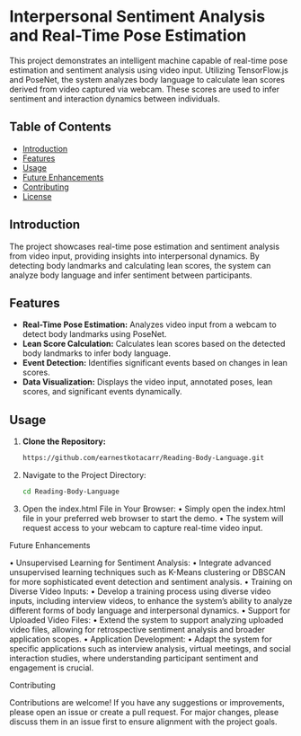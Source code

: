 # Interpersonal Sentiment Analysis and Real-Time Pose Estimation

This project demonstrates an intelligent machine capable of real-time pose estimation and sentiment analysis using video input. Utilizing TensorFlow.js and PoseNet, the system analyzes body language to calculate lean scores derived from video captured via webcam. These scores are used to infer sentiment and interaction dynamics between individuals.

## Table of Contents

- [Introduction](#introduction)
- [Features](#features)
- [Usage](#usage)
- [Future Enhancements](#future-enhancements)
- [Contributing](#contributing)
- [License](#license)

## Introduction

The project showcases real-time pose estimation and sentiment analysis from video input, providing insights into interpersonal dynamics. By detecting body landmarks and calculating lean scores, the system can analyze body language and infer sentiment between participants.

## Features

- **Real-Time Pose Estimation:** Analyzes video input from a webcam to detect body landmarks using PoseNet.
- **Lean Score Calculation:** Calculates lean scores based on the detected body landmarks to infer body language.
- **Event Detection:** Identifies significant events based on changes in lean scores.
- **Data Visualization:** Displays the video input, annotated poses, lean scores, and significant events dynamically.

## Usage

1. **Clone the Repository:**
   ```sh
   https://github.com/earnestkotacarr/Reading-Body-Language.git
   ```

2. Navigate to the Project Directory:
   ```sh
   cd Reading-Body-Language
   ```

 3. Open the index.html File in Your Browser:
 • Simply open the index.html file in your preferred web browser to start the demo.
 • The system will request access to your webcam to capture real-time video input.

Future Enhancements

 • Unsupervised Learning for Sentiment Analysis:
 • Integrate advanced unsupervised learning techniques such as K-Means clustering or DBSCAN for more sophisticated event detection and sentiment analysis.
 • Training on Diverse Video Inputs:
 • Develop a training process using diverse video inputs, including interview videos, to enhance the system’s ability to analyze different forms of body language and interpersonal dynamics.
 • Support for Uploaded Video Files:
 • Extend the system to support analyzing uploaded video files, allowing for retrospective sentiment analysis and broader application scopes.
 • Application Development:
 • Adapt the system for specific applications such as interview analysis, virtual meetings, and social interaction studies, where understanding participant sentiment and engagement is crucial.

Contributing

Contributions are welcome! If you have any suggestions or improvements, please open an issue or create a pull request. For major changes, please discuss them in an issue first to ensure alignment with the project goals.
